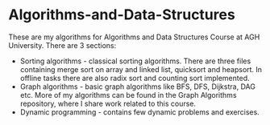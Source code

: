 # Algorithms-and-Data-Structures
These are my algorithms for Algorithms and Data Structures Course at AGH University. There are 3 sections:
<ul>
  <li>Sorting algorithms - classical sorting algorithms. There are three files containing merge sort on array and linked list, quicksort and heapsort. In offline tasks there are also radix sort and counting sort implemented.</li>
  <li>Graph algorithms - basic graph algorithms like BFS, DFS, Dijkstra, DAG etc. More of my algorithms can be found in the Graph Algorithms repository, where I share work related to this course.</li>
  <li>Dynamic programming - contains few dynamic problems and exercises.</li>
</ul>
